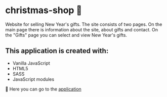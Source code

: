# christmas-shop :gift:

Website for selling New Year's gifts. The site consists of two pages. On the main page there is information about the site, about gifts and contact. On the "Gifts" page you can select and view New Year's gifts.

<h2>This application is created with:</h2>
<ul>
   <li>Vanilla JavaScript</li>
   <li>HTML5</li>
   <li>SASS</li>
   <li>JavaScript modules</li>
</ul>

:star2: Here you can go to the <a href='https://anastasia19141918.github.io/christmas-shop/'>application</a>
